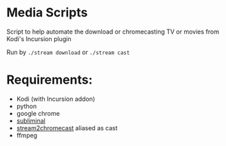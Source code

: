 # Media Scripts

  Script to help automate the download or chromecasting TV or movies from Kodi's Incursion plugin

  Run by `./stream download` or `./stream cast`

# Requirements:

  * Kodi (with Incursion addon)
  * python
  * google chrome
  * [subliminal](https://github.com/Diaoul/subliminal)
  * [stream2chromecast](https://github.com/Pat-Carter/stream2chromecast) aliased as cast
  * ffmpeg
